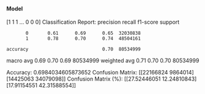 #### Model
[1 1 1 ... 0 0 0]
Classification Report:
              precision    recall  f1-score   support

           0       0.61      0.69      0.65  32030838
           1       0.78      0.70      0.74  48504161

    accuracy                           0.70  80534999
   macro avg       0.69      0.70      0.69  80534999
weighted avg       0.71      0.70      0.70  80534999

Accuracy: 0.6984034605873652
Confusion Matrix:
[[22166824  9864014]
 [14425063 34079098]]
Confusion Matrix (%):
[[27.52446051 12.24810843]
 [17.91154551 42.31588554]]
